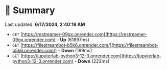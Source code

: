 # 📖 Summary
Last updated: **6/17/2024, 2:40:19 AM**

- `GET` [https://restreamer-09gx.onrender.com](https://restreamer-09gx.onrender.com) - **Up** (61897ms)
- `GET` [https://filestreambot-b5k6.onrender.com/](https://filestreambot-b5k6.onrender.com/) - **Down** (189ms)
- `GET` [https://jupyterlab-python3-12-3.onrender.com](https://jupyterlab-python3-12-3.onrender.com) - **Down** (222ms)
